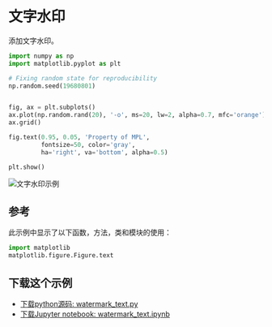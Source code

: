 # 文字水印

添加文字水印。

```python
import numpy as np
import matplotlib.pyplot as plt

# Fixing random state for reproducibility
np.random.seed(19680801)


fig, ax = plt.subplots()
ax.plot(np.random.rand(20), '-o', ms=20, lw=2, alpha=0.7, mfc='orange')
ax.grid()

fig.text(0.95, 0.05, 'Property of MPL',
         fontsize=50, color='gray',
         ha='right', va='bottom', alpha=0.5)

plt.show()
```

![文字水印示例](https://matplotlib.org/_images/sphx_glr_watermark_text_001.png)

## 参考

此示例中显示了以下函数，方法，类和模块的使用：

```python
import matplotlib
matplotlib.figure.Figure.text
```

## 下载这个示例
            
- [下载python源码: watermark_text.py](https://matplotlib.org/_downloads/watermark_text.py)
- [下载Jupyter notebook: watermark_text.ipynb](https://matplotlib.org/_downloads/watermark_text.ipynb)